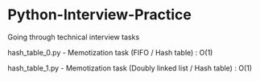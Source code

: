 # Python-Interview-Practice
Going through technical interview tasks

hash_table_0.py - Memotization task (FIFO / Hash table) : O(1)

hash_table_1.py - Memotization task (Doubly linked list / Hash table) : O(1)
